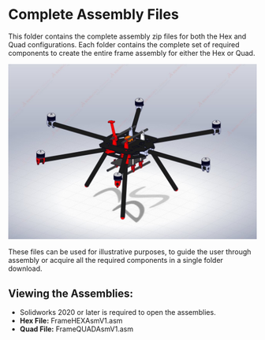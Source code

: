 # Complete Assembly Files
This folder contains the complete assembly zip files for both the Hex and Quad configurations.
Each folder contains the complete set of required components to create the entire frame assembly for either the Hex or Quad.

<a href="https://github.com/landrs-toolkit/LANDRs-Science-Drone/blob/main/docs/Images/Aesthetic/HexaQuadTracing.jpg">
         <img alt="AssemblyRender" src="../../../docs/Images/BuildInstructions/Assembly/Overview.jpg">
 </a>

These files can be used for illustrative purposes, to guide the user through assembly or acquire all the required components in a single folder download.

## Viewing the Assemblies:
- Solidworks 2020 or later is required to open the assemblies.
- **Hex File:** FrameHEXAsmV1.asm
- **Quad File:** FrameQUADAsmV1.asm